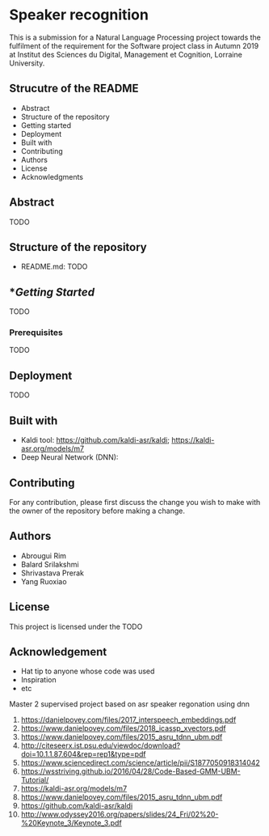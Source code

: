 # **Speaker recognition**
This is a submission for a Natural Language Processing project
towards the fulfilment of the requirement for the Software project class
in Autumn 2019 at Institut des Sciences du Digital, Management et Cognition, Lorraine University.




## **Strucutre of the README**
* Abstract
* Structure of the repository
* Getting started
* Deployment
* Built with
* Contributing
* Authors
* License
* Acknowledgments

## **Abstract**
TODO

## **Structure of the repository**
*  README.md:
TODO

## **Getting Started*
TODO

### **Prerequisites**
TODO

## **Deployment**
TODO

## **Built with**

* Kaldi  tool: https://github.com/kaldi-asr/kaldi; https://kaldi-asr.org/models/m7
* Deep Neural Network (DNN):

## **Contributing**
For any contribution, please first discuss the change you wish to make 
with the owner of the repository before making a change.

## **Authors**
* Abrougui Rim
* Balard Srilakshmi
* Shrivastava Prerak
* Yang Ruoxiao

## **License**
This project is licensed under the TODO

## **Acknowledgement**
* Hat tip to anyone whose code was used
* Inspiration
* etc

Master 2 supervised project based on asr speaker regonation using dnn


1) https://danielpovey.com/files/2017_interspeech_embeddings.pdf
2) https://www.danielpovey.com/files/2018_icassp_xvectors.pdf
3) https://www.danielpovey.com/files/2015_asru_tdnn_ubm.pdf
4) http://citeseerx.ist.psu.edu/viewdoc/download?doi=10.1.1.87.604&rep=rep1&type=pdf
5) https://www.sciencedirect.com/science/article/pii/S1877050918314042
6) https://wsstriving.github.io/2016/04/28/Code-Based-GMM-UBM-Tutorial/
7) https://kaldi-asr.org/models/m7
8) https://www.danielpovey.com/files/2015_asru_tdnn_ubm.pdf
9) https://github.com/kaldi-asr/kaldi
10) http://www.odyssey2016.org/papers/slides/24_Fri/02%20-%20Keynote_3/Keynote_3.pdf